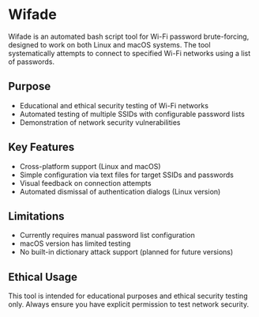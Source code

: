 # Wifade

Wifade is an automated bash script tool for Wi-Fi password brute-forcing, designed to work on both Linux and macOS systems. The tool systematically attempts to connect to specified Wi-Fi networks using a list of passwords.

## Purpose
- Educational and ethical security testing of Wi-Fi networks
- Automated testing of multiple SSIDs with configurable password lists
- Demonstration of network security vulnerabilities

## Key Features
- Cross-platform support (Linux and macOS)
- Simple configuration via text files for target SSIDs and passwords
- Visual feedback on connection attempts
- Automated dismissal of authentication dialogs (Linux version)

## Limitations
- Currently requires manual password list configuration
- macOS version has limited testing
- No built-in dictionary attack support (planned for future versions)

## Ethical Usage
This tool is intended for educational purposes and ethical security testing only. Always ensure you have explicit permission to test network security.